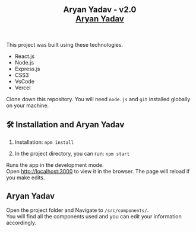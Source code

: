 <h2 align="center">
  Aryan Yadav - v2.0<br/>
  <a href="https://aryanyadav26.vercel.app/" target="_blank">Aryan Yadav</a>
</h2>


<br/>



This project was built using these technologies.

- React.js
- Node.js
- Express.js
- CSS3
- VsCode
- Vercel



Clone down this repository. You will need `node.js` and `git` installed globally on your machine.

## 🛠 Installation and Aryan Yadav

1. Installation: `npm install`

2. In the project directory, you can run: `npm start`

Runs the app in the development mode.\
Open [http://localhost:3000](http://localhost:3000) to view it in the browser.
The page will reload if you make edits.

## Aryan Yadav

Open the project folder and Navigate to `/src/components/`. <br/>
You will find all the components used and you can edit your information accordingly.
